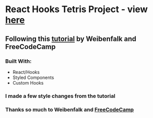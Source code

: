 #  React Hooks Tetris Project - view [here](https://missarachnid.github.io/react-tetris-game/)

##  Following this [tutorial](https://www.youtube.com/watch?v=ZGOaCxX8HIU) by Weibenfalk and FreeCodeCamp

###  Built With:
*  React/Hooks
*  Styled Components
*  Custom Hooks


###  I made a few style changes from the tutorial
###  Thanks so much to Weibenfalk and [FreeCodeCamp](https://www.freecodecamp.org/)
